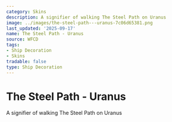 ```yaml
---
category: Skins
description: A signifier of walking The Steel Path on Uranus
image: ../images/the-steel-path---uranus-7c06d65381.png
last_updated: '2025-09-17'
name: The Steel Path - Uranus
source: WFCD
tags:
- Ship Decoration
- Skins
tradable: false
type: Ship Decoration
---
```


# The Steel Path - Uranus

A signifier of walking The Steel Path on Uranus

